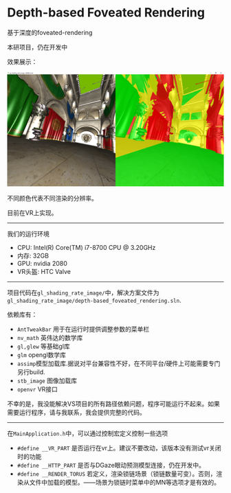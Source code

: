 # Depth-based Foveated Rendering

基于深度的foveated-rendering

本研项目，仍在开发中

效果展示：

![img](./demo.png)

不同颜色代表不同渲染的分辨率。

目前在VR上实现。

***

我们的运行环境

+ CPU: Intel(R) Core(TM) i7-8700 CPU @ 3.20GHz
+ 内存: 32GB
+ GPU: nvidia 2080
+ VR头盔: HTC Valve

***

项目代码在`gl_shading_rate_image/`中，解决方案文件为`gl_shading_rate_image/depth-based_foveated_rendering.sln`.

依赖库有：

+ `AntTweakBar` 用于在运行时提供调整参数的菜单栏
+ `nv_math` 英伟达的数学库
+ `gl,glew` 等基础gl库
+ `glm` opengl数学库
+ `assimp`模型加载库.据说对平台兼容性不好，在不同平台/硬件上可能需要专门另行build.
+ `stb_image` 图像加载库
+ `openvr` VR接口

不幸的是，我没能解决VS项目的所有路径依赖问题，程序可能运行不起来。如果需要运行程序，请与我联系，我会提供完整的代码。

***

在`MainApplication.h`中，可以通过控制宏定义控制一些选项

+ `#define __VR_PART` 是否运行在vr上。建议不要改动，该版本没有测试vr关闭时的功能
+ `#define __HTTP_PART` 是否与DGaze眼动预测模型连接，仍在开发中。
+ `#define __RENDER_TORUS` 若定义，渲染锁链场景（锁链数量可变）。否则，渲染从文件中加载的模型。——场景为锁链时菜单中的MN等选项才是有效的。

